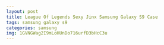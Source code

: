 ```yaml
---
layout: post
title: League Of Legends Sexy Jinx Samsung Galaxy S9 Case
tags: samsung galaxy s9
categories: samsung
img: 1GVNGWag2I9mLoHUnDo716urfD3bHcC3u
---
```

